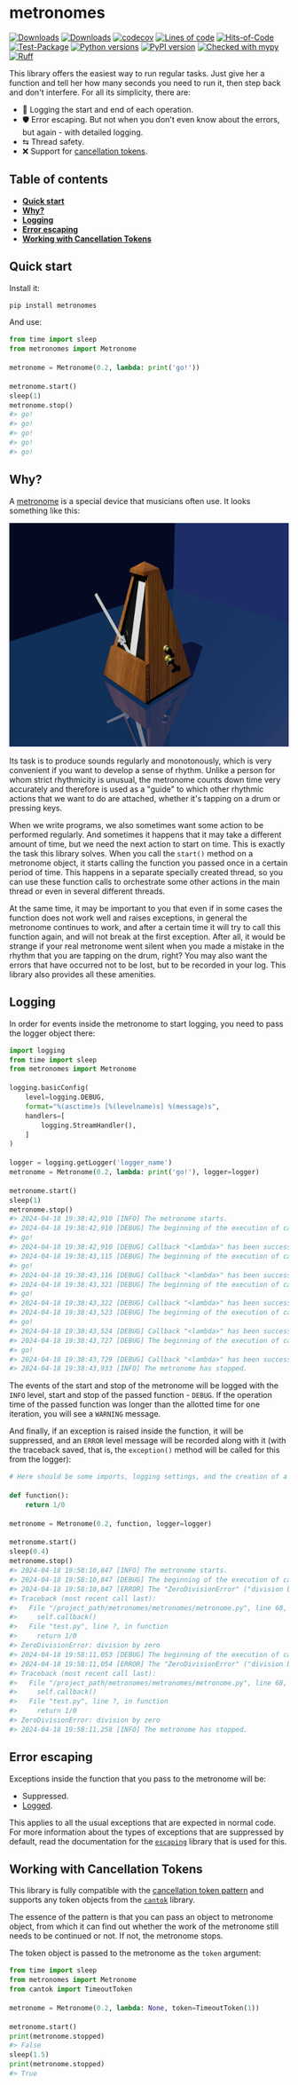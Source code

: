 # metronomes

[![Downloads](https://static.pepy.tech/badge/metronomes/month)](https://pepy.tech/project/metronomes)
[![Downloads](https://static.pepy.tech/badge/metronomes)](https://pepy.tech/project/metronomes)
[![codecov](https://codecov.io/gh/pomponchik/metronomes/graph/badge.svg?token=Ee3UuDakQ1)](https://codecov.io/gh/pomponchik/metronomes)
[![Lines of code](https://sloc.xyz/github/pomponchik/metronomes/?category=code)](https://github.com/boyter/scc/)
[![Hits-of-Code](https://hitsofcode.com/github/pomponchik/metronomes?branch=main)](https://hitsofcode.com/github/pomponchik/metronomes/view?branch=main)
[![Test-Package](https://github.com/pomponchik/metronomes/actions/workflows/tests_and_coverage.yml/badge.svg)](https://github.com/pomponchik/metronomes/actions/workflows/tests_and_coverage.yml)
[![Python versions](https://img.shields.io/pypi/pyversions/metronomes.svg)](https://pypi.python.org/pypi/metronomes)
[![PyPI version](https://badge.fury.io/py/metronomes.svg)](https://badge.fury.io/py/metronomes)
[![Checked with mypy](http://www.mypy-lang.org/static/mypy_badge.svg)](http://mypy-lang.org/)
[![Ruff](https://img.shields.io/endpoint?url=https://raw.githubusercontent.com/astral-sh/ruff/main/assets/badge/v2.json)](https://github.com/astral-sh/ruff)

This library offers the easiest way to run regular tasks. Just give her a function and tell her how many seconds you need to run it, then step back and don't interfere. For all its simplicity, there are:

- 📜 Logging the start and end of each operation.
- 🛡️ Error escaping. But not when you don't even know about the errors, but again - with detailed logging.
- ⇆ Thread safety.
- ❌ Support for [cancellation tokens](https://github.com/pomponchik/cantok).


## Table of contents

- [**Quick start**](#quick-start)
- [**Why?**](#why)
- [**Logging**](#logging)
- [**Error escaping**](#error-escaping)
- [**Working with Cancellation Tokens**](#working-with-cancellation-tokens)


## Quick start

Install it:

```bash
pip install metronomes
```

And use:

```python
from time import sleep
from metronomes import Metronome

metronome = Metronome(0.2, lambda: print('go!'))

metronome.start()
sleep(1)
metronome.stop()
#> go!
#> go!
#> go!
#> go!
#> go!
```


## Why?

A [metronome](https://en.wikipedia.org/wiki/Metronome) is a special device that musicians often use. It looks something like this:

![metronome](https://raw.githubusercontent.com/pomponchik/metronomes/develop/docs/assets/image_2.gif)

Its task is to produce sounds regularly and monotonously, which is very convenient if you want to develop a sense of rhythm. Unlike a person for whom strict rhythmicity is unusual, the metronome counts down time very accurately and therefore is used as a "guide" to which other rhythmic actions that we want to do are attached, whether it's tapping on a drum or pressing keys.

When we write programs, we also sometimes want some action to be performed regularly. And sometimes it happens that it may take a different amount of time, but we need the next action to start on time. This is exactly the task this library solves. When you call the `start()` method on a metronome object, it starts calling the function you passed once in a certain period of time. This happens in a separate specially created thread, so you can use these function calls to orchestrate some other actions in the main thread or even in several different threads.

At the same time, it may be important to you that even if in some cases the function does not work well and raises exceptions, in general the metronome continues to work, and after a certain time it will try to call this function again, and will not break at the first exception. After all, it would be strange if your real metronome went silent when you made a mistake in the rhythm that you are tapping on the drum, right? You may also want the errors that have occurred not to be lost, but to be recorded in your log. This library also provides all these amenities.


## Logging

In order for events inside the metronome to start logging, you need to pass the logger object there:

```python
import logging
from time import sleep
from metronomes import Metronome

logging.basicConfig(
    level=logging.DEBUG,
    format="%(asctime)s [%(levelname)s] %(message)s",
    handlers=[
        logging.StreamHandler(),
    ]
)

logger = logging.getLogger('logger_name')
metronome = Metronome(0.2, lambda: print('go!'), logger=logger)

metronome.start()
sleep(1)
metronome.stop()
#> 2024-04-18 19:38:42,910 [INFO] The metronome starts.
#> 2024-04-18 19:38:42,910 [DEBUG] The beginning of the execution of callback "<lambda>".
#> go!
#> 2024-04-18 19:38:42,910 [DEBUG] Callback "<lambda>" has been successfully completed.
#> 2024-04-18 19:38:43,115 [DEBUG] The beginning of the execution of callback "<lambda>".
#> go!
#> 2024-04-18 19:38:43,116 [DEBUG] Callback "<lambda>" has been successfully completed.
#> 2024-04-18 19:38:43,321 [DEBUG] The beginning of the execution of callback "<lambda>".
#> go!
#> 2024-04-18 19:38:43,322 [DEBUG] Callback "<lambda>" has been successfully completed.
#> 2024-04-18 19:38:43,523 [DEBUG] The beginning of the execution of callback "<lambda>".
#> go!
#> 2024-04-18 19:38:43,524 [DEBUG] Callback "<lambda>" has been successfully completed.
#> 2024-04-18 19:38:43,727 [DEBUG] The beginning of the execution of callback "<lambda>".
#> go!
#> 2024-04-18 19:38:43,729 [DEBUG] Callback "<lambda>" has been successfully completed.
#> 2024-04-18 19:38:43,933 [INFO] The metronome has stopped.
```

The events of the start and stop of the metronome will be logged with the `INFO` level, start and stop of the passed function - `DEBUG`. If the operation time of the passed function was longer than the allotted time for one iteration, you will see a `WARNING` message.

And finally, if an exception is raised inside the function, it will be suppressed, and an `ERROR` level message will be recorded along with it (with the traceback saved, that is, the `exception()` method will be called for this from the logger):

```python
# Here should be some imports, logging settings, and the creation of a logger object

def function():
    return 1/0

metronome = Metronome(0.2, function, logger=logger)

metronome.start()
sleep(0.4)
metronome.stop()
#> 2024-04-18 19:58:10,847 [INFO] The metronome starts.
#> 2024-04-18 19:58:10,847 [DEBUG] The beginning of the execution of callback "function".
#> 2024-04-18 19:58:10,847 [ERROR] The "ZeroDivisionError" ("division by zero") exception was suppressed inside the context.
#> Traceback (most recent call last):
#>   File "/project_path/metronomes/metronomes/metronome.py", line 68, in run_loop
#>     self.callback()
#>   File "test.py", line ?, in function
#>     return 1/0
#> ZeroDivisionError: division by zero
#> 2024-04-18 19:58:11,053 [DEBUG] The beginning of the execution of callback "function".
#> 2024-04-18 19:58:11,054 [ERROR] The "ZeroDivisionError" ("division by zero") exception was suppressed inside the context.
#> Traceback (most recent call last):
#>   File "/project_path/metronomes/metronomes/metronome.py", line 68, in run_loop
#>     self.callback()
#>   File "test.py", line ?, in function
#>     return 1/0
#> ZeroDivisionError: division by zero
#> 2024-04-18 19:58:11,258 [INFO] The metronome has stopped.
```


## Error escaping

Exceptions inside the function that you pass to the metronome will be:

- Suppressed.
- [Logged](#logging).

This applies to all the usual exceptions that are expected in normal code. For more information about the types of exceptions that are suppressed by default, read the documentation for the [`escaping`](https://github.com/pomponchik/escaping) library that is used for this.


## Working with Cancellation Tokens

This library is fully compatible with the [cancellation token pattern](https://cantok.readthedocs.io/en/latest/the_pattern/) and supports any token objects from the [`cantok`](https://github.com/pomponchik/cantok) library.

The essence of the pattern is that you can pass an object to metronome object, from which it can find out whether the work of the metronome still needs to be continued or not. If not, the metronome stops.

The token object is passed to the metronome as the `token` argument:

```python
from time import sleep
from metronomes import Metronome
from cantok import TimeoutToken

metronome = Metronome(0.2, lambda: None, token=TimeoutToken(1))

metronome.start()
print(metronome.stopped)
#> False
sleep(1.5)
print(metronome.stopped)
#> True
```
